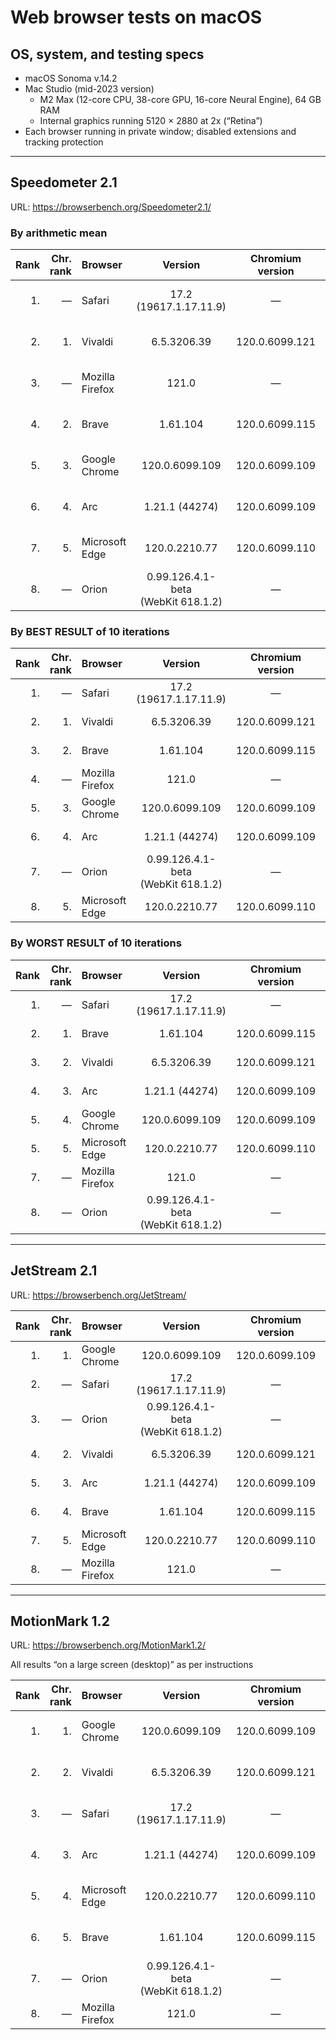 # Web browser tests on macOS

## OS, system, and testing specs

- macOS Sonoma v.14.2
- Mac Studio (mid-2023 version)
  - M2 Max (12-core CPU, 38-core GPU, 16-core Neural Engine), 64 GB RAM
  - Internal graphics running 5120 × 2880 at 2x (“Retina”)
- Each browser running in private window; disabled extensions and tracking protection

----

## Speedometer 2.1

URL: https://browserbench.org/Speedometer2.1/

### By arithmetic mean

| Rank | Chr.<br>rank | Browser | Version | Chromium<br>version | Score | Date |
|--:|--:|:--|:-:|:-:|:-:|--:|
| 1. | &mdash; | Safari | 17.2<br>(19617.1.17.11.9) | &mdash; | 490 ± 25 (5.0%) | 2023-12-12 |
| 2. | 1. | Vivaldi | 6.5.3206.39 | 120.0.6099.121 | 435 ± 22 (5.2%) | 2023-12-14 |
| 3. | &mdash; | Mozilla Firefox | 121.0 | &mdash; | 421 ± 27 (6.4%) | 2023-12-19 |
| 4. | 2. | Brave | 1.61.104 | 120.0.6099.115 | 410 ± 18 (4.5%) | 2023-12-13 |
| 5. | 3. | Google Chrome | 120.0.6099.109 | 120.0.6099.109 | 403 ± 16 (4.0%) | 2023-12-13 |
| 6. | 4. | Arc | 1.21.1 (44274) | 120.0.6099.109 | 397 ± 15 (3.8%) | 2023-12-15 |
| 7. | 5. | Microsoft Edge | 120.0.2210.77 | 120.0.6099.110 | 390 ± 16 (4.1%) | 2023-12-15 |
| 8. | &mdash; | Orion | 0.99.126.4.1-beta<br>(WebKit 618.1.2) | &mdash; | 309 ± 31 (10%) | 2023-12-14 |

### By BEST RESULT of 10 iterations

| Rank | Chr.<br>rank | Browser | Version | Chromium<br>version | Runs/<br>min. | Date |
|--:|--:|:--|:-:|:-:|:-:|--:|
| 1. | &mdash; | Safari | 17.2<br>(19617.1.17.11.9) | &mdash; | 515.7 | 2023-12-12 |
| 2. | 1. | Vivaldi | 6.5.3206.39 | 120.0.6099.121 | 455.0 | 2023-12-14 |
| 3. | 2. | Brave | 1.61.104 | 120.0.6099.115 | 447.7 | 2023-12-13 |
| 4. | &mdash; | Mozilla Firefox | 121.0 | &mdash; | 444.1 | 2023-12-19 |
| 5. | 3. | Google Chrome | 120.0.6099.109 | 120.0.6099.109 | 415.7 | 2023-12-13 |
| 6. | 4. | Arc | 1.21.1 (44274) | 120.0.6099.109 | 412.7 | 2023-12-15 |
| 7. | &mdash; | Orion | 0.99.126.4.1-beta<br>(WebKit 618.1.2) | &mdash; | 403.5 | 2023-12-14 |
| 8. | 5. | Microsoft Edge | 120.0.2210.77 | 120.0.6099.110 | 400.0 | 2023-12-15 |

### By WORST RESULT of 10 iterations

| Rank | Chr.<br>rank | Browser | Version | Chromium<br>version | Runs/<br>min. | Date |
|--:|--:|:--|:-:|:-:|:-:|--:|
| 1. | &mdash; | Safari | 17.2<br>(19617.1.17.11.9) | &mdash; | 394.5 | 2023-12-12 |
| 2. | 1. | Brave | 1.61.104 | 120.0.6099.115 | 361.0 | 2023-12-13 |
| 3. | 2. | Vivaldi | 6.5.3206.39 | 120.0.6099.121 | 347.7 | 2023-12-14 |
| 4. | 3. | Arc | 1.21.1 (44274) | 120.0.6099.109 | 343.8 | 2023-12-15 |
| 5. | 4. | Google Chrome | 120.0.6099.109 | 120.0.6099.109 | 341.7 | 2023-12-13 |
| 5. | 5. | Microsoft Edge | 120.0.2210.77 | 120.0.6099.110 | 326.4 | 2023-12-15 |
| 7. | &mdash; | Mozilla Firefox | 121.0 | &mdash; | 314.7 | 2023-12-19 |
| 8. | &mdash; | Orion | 0.99.126.4.1-beta<br>(WebKit 618.1.2) | &mdash; | 245.8 | 2023-12-14 |

----

## JetStream 2.1

URL: https://browserbench.org/JetStream/

| Rank | Chr.<br>rank | Browser | Version | Chromium<br>version | Score | Date |
|--:|--:|:--|:-:|:-:|:-:|--:|
| 1. | 1. | Google Chrome | 120.0.6099.109 | 120.0.6099.109 | 361.499 | 2023-12-13 |
| 2. | &mdash; | Safari | 17.2<br>(19617.1.17.11.9) | &mdash; | 357.901 | 2023-12-12 |
| 3. | &mdash; | Orion | 0.99.126.4.1-beta<br>(WebKit 618.1.2) | &mdash; | 356.565 | 2023-12-14 |
| 4. | 2. | Vivaldi | 6.5.3206.39 | 120.0.6099.121 | 355.110 | 2023-12-14 |
| 5. | 3. | Arc | 1.21.1 (44274) | 120.0.6099.109 | 354.602 | 2023-12-15 |
| 6. | 4. | Brave | 1.61.104 | 120.0.6099.115 | 341.232 | 2023-12-13 |
| 7. | 5. | Microsoft Edge | 120.0.2210.77 | 120.0.6099.110 | 334.443 | 2023-12-15 |
| 8. | &mdash; | Mozilla Firefox | 121.0 | &mdash; | 227.580 | 2023-12-19 |

----

## MotionMark 1.2

URL: https://browserbench.org/MotionMark1.2/

All results “on a large screen (desktop)” as per instructions

| Rank | Chr.<br>rank | Browser | Version | Chromium<br>version | Score | Date |
|--:|--:|:--|:-:|:-:|:-:|--:|
| 1. | 1. | Google Chrome | 120.0.6099.109 | 120.0.6099.109 | 4642.71 ± 14.80% | 2023-12-13 |
| 2. | 2. | Vivaldi | 6.5.3206.39 | 120.0.6099.121 | 4519.09 ± 18.93% | 2023-12-14 |
| 3. | &mdash; | Safari | 17.2<br>(19617.1.17.11.9) | &mdash; | 4365.06 ± 31.82% | 2023-12-12 |
| 4. | 3. | Arc | 1.21.1 (44274) | 120.0.6099.109 | 4363.96 ± 10.10% | 2023-12-15 |
| 5. | 4. | Microsoft Edge | 120.0.2210.77 | 120.0.6099.110 | 4253.68 ± 25.98% | 2023-12-15 |
| 6. | 5. | Brave | 1.61.104 | 120.0.6099.115 | 3657.34 ± 22.13% | 2023-12-13 |
| 7. | &mdash; | Orion | 0.99.126.4.1-beta<br>(WebKit 618.1.2) | &mdash; | 3653.62 ± 5.89% | 2023-12-14 |
| 8. | &mdash; | Mozilla Firefox | 121.0 | &mdash; | 1536.32 ± 2.66% | 2023-12-19 |

<!--
----

### *Raw data*

*(Unformatted for Markdown; best viewed in “raw” form on GH/GL.)*

#### Speedometer raw data

Google Chrome v.120.0.6099.109 (Official Build) (arm64)
2023-12-13
Arithmetic Mean: 403 ± 16 (4.0%)
Iteration 1	341.7 runs/min  <-- WORST
Iteration 2	393.8 runs/min
Iteration 3	411.1 runs/min
Iteration 4	414.4 runs/min
Iteration 5	413.4 runs/min
Iteration 6	415.3 runs/min
Iteration 7	414.8 runs/min
Iteration 8	415.7 runs/min  <-- BEST
Iteration 9	412.3 runs/min
Iteration 10	401.1 runs/min

Brave v.1.61.104 Chromium: 120.0.6099.115 (Official Build) (arm64)
2023-12-13
Arithmetic Mean: 410 ± 18 (4.5%)
Iteration 1	361.0 runs/min  <-- WORST
Iteration 2	407.7 runs/min
Iteration 3	414.8 runs/min
Iteration 4	411.9 runs/min
Iteration 5	438.8 runs/min
Iteration 6	411.1 runs/min
Iteration 7	447.7 runs/min  <-- BEST
Iteration 8	423.5 runs/min
Iteration 9	411.8 runs/min
Iteration 10	376.4 runs/min

Mozilla Firefox v.121.0 (64-bit)
2023-12-19
Arithmetic Mean: 421 ± 27 (6.4%)
Iteration 1	314.7 runs/min  <-- WORST
Iteration 2	423.2 runs/min
Iteration 3	444.1 runs/min  <-- BEST
Iteration 4	437.6 runs/min
Iteration 5	433.7 runs/min
Iteration 6	440.3 runs/min
Iteration 7	430.2 runs/min
Iteration 8	426.4 runs/min
Iteration 9	423.9 runs/min
Iteration 10	432.9 runs/min

Safari v.17.2 (19617.1.17.11.9)
2023-12-12
Arithmetic Mean: 490 ± 25 (5.0%)
Iteration 1	394.5 runs/min  <-- WORST
Iteration 2	490.2 runs/min
Iteration 3	494.4 runs/min
Iteration 4	491.1 runs/min
Iteration 5	497.8 runs/min
Iteration 6	504.6 runs/min
Iteration 7	495.7 runs/min
Iteration 8	503.2 runs/min
Iteration 9	508.4 runs/min
Iteration 10	515.7 runs/min  <-- BEST

Microsoft Edge v.120.0.2210.77 (Official build) (arm64)
Chromium v.120.0.6099.110
2023-12-15
Arithmetic Mean: 390 ± 16 (4.1%)
Iteration 1	326.4 runs/min  <-- WORST
Iteration 2	397.1 runs/min
Iteration 3	400.0 runs/min  <-- BEST
Iteration 4	396.0 runs/min
Iteration 5	391.5 runs/min
Iteration 6	398.1 runs/min
Iteration 7	399.0 runs/min
Iteration 8	395.6 runs/min
Iteration 9	398.9 runs/min
Iteration 10	394.3 runs/min

Arc v.1.20.1 (43987)
Chromium v.120.0.6099.109 (Official Build) (arm64)
2023-12-15
Arithmetic Mean: 397 ± 15 (3.8%)
Iteration 1	343.8 runs/min  <-- WORST
Iteration 2	398.2 runs/min
Iteration 3	400.4 runs/min
Iteration 4	380.0 runs/min
Iteration 5	412.5 runs/min
Iteration 6	412.7 runs/min  <-- BEST
Iteration 7	411.7 runs/min
Iteration 8	406.2 runs/min
Iteration 9	401.8 runs/min
Iteration 10	407.5 runs/min

Orion v.0.99.126.4.1-beta (WebKit 618.1.2)
2023-12-14
Arithmetic Mean: 309 ± 31 (10%)
Iteration 1	348.9 runs/min
Iteration 2	403.5 runs/min  <-- BEST
Iteration 3	291.9 runs/min
Iteration 4	306.1 runs/min
Iteration 5	294.5 runs/min
Iteration 6	290.3 runs/min
Iteration 7	315.9 runs/min
Iteration 8	322.0 runs/min
Iteration 9	269.7 runs/min
Iteration 10	245.8 runs/min  <-- WORST

Vivaldi v.6.5.3206.39 (Stable channel) (arm64)
Chromium v.120.0.6099.121
2023-12-14
Arithmetic Mean: 435 ± 22 (5.2%)
Iteration 1	347.7 runs/min  <-- WORST
Iteration 2	445.8 runs/min
Iteration 3	454.6 runs/min
Iteration 4	438.0 runs/min
Iteration 5	455.0 runs/min  <-- BEST
Iteration 6	441.7 runs/min
Iteration 7	448.0 runs/min
Iteration 8	434.4 runs/min
Iteration 9	441.3 runs/min
Iteration 10	442.9 runs/min

#### JetStream raw data

Google Chrome v.120.0.6099.109 (Official Build) (arm64)
2023-12-13
Score: 361.499

Brave v.1.61.104 Chromium: 120.0.6099.115 (Official Build) (arm64)
2023-12-13
Score: 341.232

Mozilla Firefox v.121.0 (64-bit)
2023-12-19
Score: 227.580

Safari v.17.2 (19617.1.17.11.9)
2023-12-12
Score: 357.901

Microsoft Edge v.120.0.2210.77 (Official build) (arm64)
Chromium v.120.0.6099.110
2023-12-15
Score: 334.443

Arc v.1.20.1 (43987)
Chromium v.120.0.6099.109 (Official Build) (arm64)
2023-12-15
Score: 354.602

Orion v.0.99.126.4.1-beta (WebKit 618.1.2)
2023-12-14
Score: 356.565

Vivaldi v.6.5.3206.39 (Stable channel) (arm64)
Chromium v.120.0.6099.121
2023-12-14
Score: 355.110

#### MotionMark raw data

Google Chrome v.120.0.6099.109 (Official Build) (arm64)
2023-12-13
Score: 4642.71 ± 14.80%

Brave v.1.61.104 Chromium: 120.0.6099.115 (Official Build) (arm64)
2023-12-13
Score: 3657.34 ± 22.13%

Mozilla Firefox v.121.0 (64-bit)
2023-12-19
Score: 1536.32 ± 2.66%

Safari v.17.2 (19617.1.17.11.9)
2023-12-12
Score: 4365.06 ± 31.82%

Microsoft Edge v.120.0.2210.77 (Official build) (arm64)
Chromium v.120.0.6099.110
2023-12-15
Score: 4253.68 ± 25.98%

Arc v.1.20.1 (43987)
Chromium v.120.0.6099.109 (Official Build) (arm64)
2023-12-15
Score: 4363.96 ± 10.10%

Orion v.0.99.126.4.1-beta (WebKit 618.1.2)
2023-12-14
Score: 3653.62 ± 5.89%

Vivaldi v.6.5.3206.39 (Stable channel) (arm64)
Chromium v.120.0.6099.121
2023-12-14
Score: 4519.09 ± 18.93%

-->